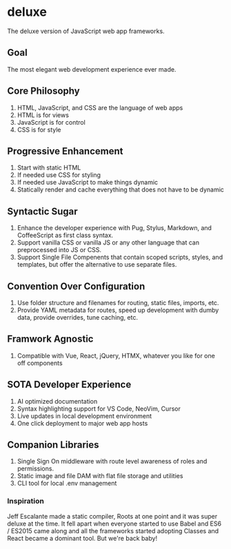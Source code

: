 # deluxe
The deluxe version of JavaScript web app frameworks.

## Goal
The most elegant web development experience ever made.

## Core Philosophy
1. HTML, JavaScript, and CSS are the language of web apps
2. HTML is for views
3. JavaScript is for control
4. CSS is for style

## Progressive Enhancement
1. Start with static HTML
2. If needed use CSS for styling
3. If needed use JavaScript to make things dynamic
4. Statically render and cache everything that does not have to be dynamic

## Syntactic Sugar
1. Enhance the developer experience with Pug, Stylus, Markdown, and CoffeeScript as first class syntax.
2. Support vanilla CSS or vanilla JS or any other language that can preprocessed into JS or CSS.
3. Support Single File Compenents that contain scoped scripts, styles, and templates, but offer the alternative to use separate files.

## Convention Over Configuration
1. Use folder structure and filenames for routing, static files, imports, etc.
2. Provide YAML metadata for routes, speed up development with dumby data, provide overrides, tune caching, etc.

## Framwork Agnostic
1. Compatible with Vue, React, jQuery, HTMX, whatever you like for one off components

## SOTA Developer Experience
1. AI optimized documentation
2. Syntax highlighting support for VS Code, NeoVim, Cursor
3. Live updates in local development environment
4. One click deployment to major web app hosts

## Companion Libraries
1. Single Sign On middleware with route level awareness of roles and permissions.
2. Static image and file DAM with flat file storage and utilities
3. CLI tool for local .env management


### Inspiration
Jeff Escalante made a static compiler, Roots at one point and it was super deluxe at the time.  It fell apart when everyone started to use Babel and ES6 / ES2015 came along and all the frameworks started adopting Classes and React became a dominant tool.  But we're back baby!